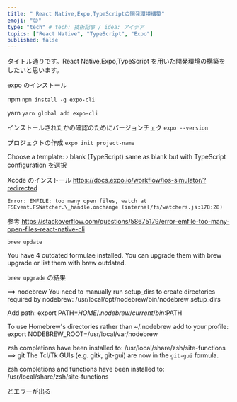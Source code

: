 ```yaml
---
title: " React Native,Expo,TypeScriptの開発環境構築"
emoji: "😊"
type: "tech" # tech: 技術記事 / idea: アイデア
topics: ["React Native", "TypeScript", "Expo"]
published: false
---
```


タイトル通りです。React Native,Expo,TypeScript を用いた開発環境の構築をしたいと思います。

expo のインストール

npm
`npm install -g expo-cli`

yarn
`yarn global add expo-cli`

インストールされたかの確認のためにバージョンチェク
`expo --version`

プロジェクトの作成
`expo init project-name`

Choose a template: › blank (TypeScript) same as blank but with TypeScript configuration
を選択

Xcode のインストール
https://docs.expo.io/workflow/ios-simulator/?redirected

`Error: EMFILE: too many open files, watch at FSEvent.FSWatcher.\_handle.onchange (internal/fs/watchers.js:178:28)`

参考
https://stackoverflow.com/questions/58675179/error-emfile-too-many-open-files-react-native-cli

`brew update`

You have 4 outdated formulae installed.
You can upgrade them with brew upgrade
or list them with brew outdated.

`brew upgrade`
の結果

==> nodebrew
You need to manually run setup_dirs to create directories required by nodebrew:
/usr/local/opt/nodebrew/bin/nodebrew setup_dirs

Add path:
export PATH=$HOME/.nodebrew/current/bin:$PATH

To use Homebrew's directories rather than ~/.nodebrew add to your profile:
export NODEBREW_ROOT=/usr/local/var/nodebrew

zsh completions have been installed to:
/usr/local/share/zsh/site-functions
==> git
The Tcl/Tk GUIs (e.g. gitk, git-gui) are now in the `git-gui` formula.

zsh completions and functions have been installed to:
/usr/local/share/zsh/site-functions

とエラーが出る
